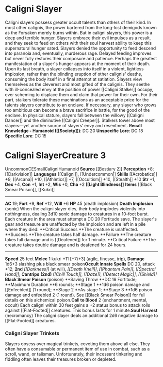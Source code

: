 ﻿---
ac: '19'
alignment: CE
all_resistance: null
burrow_speed: null
charisma: '+2'
climb_speed: null
constitution: '+1'
creature_ability:
- Black Smear Poison
- Call to Blood
- Death Implosion
- Light Blindness
- Soul Harvest
creature_family: '[[DATABASE/monsterfamily/Caligni|Caligni]]'
description: "Caligni slayers possess greater occult talents than others of their\
  \ kind. In most other calignis, the power bartered from the long-lost demigods known\
  \ as the Forsaken merely burns within. But in caligni slayers, this power is a deep\
  \ and terrible hunger. Slayers embrace their evil impulses as a result, and they\
  \ seek to feed on others with their soul harvest ability to keep this supernatural\
  \ hunger sated. Slayers denied the opportunity to feed descend into paranoia and,\
  \ eventually, murderous rage.<br/><br/>Delayed feeding improves but never fully\
  \ restores their composure and patience. Perhaps the greatest manifestation of a\
  \ slayer's hunger appears at the moment of their death. Upon its last breath, a\
  \ slayer collapses into itself in a violent, lightless implosion, rather than the\
  \ blinding eruption of other calignis' deaths, consuming the body itself in a final\
  \ attempt at satiation.<br/><br/>Slayers view themselves as the cleverest and most\
  \ gifted of the calignis. They seethe with ill-concealed envy at the position of\
  \ power [[DATABASE/monster/Caligni Stalker|caligni stalkers]] occupy, ever scheming\
  \ to displace them and claim that power for their own. For their part, stalkers\
  \ tolerate these machinations as an acceptable price for the talents slayers contribute\
  \ to an enclave. If necessary, any slayer who grows too ambitious can become a brave\
  \ sacrifice in battle, for the good of the enclave. In physical stature, slayers\
  \ fall between the willowy [[DATABASE/monster/Caligni Dancer|caligni dancers]] and\
  \ the diminutive [[DATABASE/monster/Caligni Creeper|creepers]] . Stalkers tower\
  \ above most slayers\u2014yet another source of slayers' envy and resentment.<br/><br/><b><u>Recall\
  \ Knowledge - Humanoid</u> ( [[DATABASE/skill/Society|Society]] )</b>: DC 20<br/><b><u>Unspecific\
  \ Lore</u></b>: DC 18<br/><b><u>Specific Lore</u></b>: DC 15"
dexterity: '+4'
element: null
fly_speed: null
fortitude: '+9'
hardness: null
hp: 45 (death implosion)
id: '577'
immunity: null
intelligence: '+2'
land_speed: '25'
language:
- '[[DATABASE/language/Caligni|Caligni]]'
- '[[DATABASE/language/Undercommon|Undercommon]]'
level: '3'
max_speed: '25'
name: Caligni Slayer
perception: '+8'
rarity: Uncommon
reflex: '+12'
resistance: null
rus_type_level: null
school: null
sense:
- '[[DATABASE/monsterability/Darkvision|greater darkvision]]'
size: Small
skill:
- '[[DATABASE/skill/Acrobatics|Acrobatics]] +9'
- '[[DATABASE/skill/Arcana|Arcana]] +10'
- '[[DATABASE/skill/Athletics|Athletics]] +7'
- '[[DATABASE/skill/Occultism|Occultism]] +10'
- '[[DATABASE/skill/Stealth|Stealth]] +10'
source: '[[DATABASE/source/Bestiary 2|Bestiary 2]]'
speed:
- 25 feet
spell:
- '[[DATABASE/spell/Chill Touch|Chill Touch]]'
- '[[DATABASE/spell/Darkness|Darkness]]'
- '[[DATABASE/spell/Daze|Daze]]'
- '[[DATABASE/spell/Death Knell|Death Knell]]'
- '[[DATABASE/spell/Detect Magic|DetectMagic]]'
- '[[DATABASE/spell/Phantom Pain|Phantom Pain]]'
- '[[DATABASE/spell/Shield|Shield]]'
- '[[DATABASE/spell/Spectral Hand|SpectralHand]]'
strength: '+1'
strength_req: '1'
strongest_save:
- Reflex
swim_speed: null
trait:
- '[[DATABASE/trait/Caligni|Caligni]]'
- '[[DATABASE/trait/Humanoid|Humanoid]]'
- '[[DATABASE/trait/Uncommon|Uncommon]]'
type: Creature
vision: Greater darkvision
weakest_save:
- Will
weakness: null
will: '+6'
wisdom: '+0'

---
# Caligni Slayer

Caligni slayers possess greater occult talents than others of their kind. In most other calignis, the power bartered from the long-lost demigods known as the Forsaken merely burns within. But in caligni slayers, this power is a deep and terrible hunger. Slayers embrace their evil impulses as a result, and they seek to feed on others with their soul harvest ability to keep this supernatural hunger sated. Slayers denied the opportunity to feed descend into paranoia and, eventually, murderous rage.
Delayed feeding improves but never fully restores their composure and patience. Perhaps the greatest manifestation of a slayer's hunger appears at the moment of their death. Upon its last breath, a slayer collapses into itself in a violent, lightless implosion, rather than the blinding eruption of other calignis' deaths, consuming the body itself in a final attempt at satiation.
Slayers view themselves as the cleverest and most gifted of the calignis. They seethe with ill-concealed envy at the position of power [[Caligni Stalker]] occupy, ever scheming to displace them and claim that power for their own. For their part, stalkers tolerate these machinations as an acceptable price for the talents slayers contribute to an enclave. If necessary, any slayer who grows too ambitious can become a brave sacrifice in battle, for the good of the enclave. In physical stature, slayers fall between the willowy [[Caligni Dancer]] and the diminutive [[Caligni Creeper]]. Stalkers tower above most slayers—yet another source of slayers' envy and resentment.
**Recall Knowledge - Humanoid ([[Society]])**: DC 20
**Unspecific Lore**: DC 18
**Specific Lore**: DC 15

# Caligni Slayer<span class="item-type">Creature 3</span>

<span class="trait-uncommon item-trait">Uncommon</span><span class="trait-alignment item-trait">CE</span><span class="trait-size item-trait">Small</span><span class="item-trait">Caligni</span><span class="item-trait">Humanoid</span>
**Source** [[Bestiary 2]] 
**Perception** +8; [[Darkvision]]
**Languages** [[Caligni]], [[Undercommon]]
**Skills** [[Acrobatics]] +9, [[Arcana]] +10, [[Athletics]] +7, [[Occultism]] +10, [[Stealth]] +10
**Str** +1, **Dex** +4, **Con** +1, **Int** +2, **Wis** +0, **Cha** +2
**[[Light Blindness]]** 
**Items** [[Black Smear Poison]], [[Kukri]]

---
**AC** 19; **Fort** +9, **Ref** +12, **Will** +6
**HP** 45 (death implosion)
<span class="in-box-ability">**Death Implosion** (sonic) When the caligni slayer dies, their body implodes violently into nothingness, dealing 3d10 sonic damage to creatures in a 10-foot burst. Each creature in the area must attempt a DC 20 Fortitude save. The slayer's gear and treasure are unaffected by the implosion and are left in a pile where they died. </span><span class="in-box-ability">**Critical Success **The creature is unaffected. </span><span class="in-box-ability">**Success **The creature takes half damage. </span><span class="in-box-ability">**Failure **The creature takes full damage and is [[Deafened]] for 1 minute. </span><span class="in-box-ability">**Critical Failure **The creature takes double damage and is deafened for 24 hours.</span>

---
**Speed** 25 feet
<span class="in-box-ability">**Melee** <span class="action-icon">1</span> kukri +11 [+7/+3] (agile, finesse, trip), **Damage** 1d6+3 slashing plus black smear poison</span>**Occult Innate Spells** DC 20, attack +12; **2nd** _[[Darkness]]_ (at will), _[[Death Knell]]_, _[[Phantom Pain]]_, _[[Spectral Hand]]_; **Cantrips** **(2nd)** _[[Chill Touch]]_, _[[Daze]]_, _[[Detect Magic]]_, _[[Shield]]_
<span class="in-box-ability">**Black Smear Poison** (poison) **Saving Throw **DC 16 Fortitude; **Maximum Duration **6 rounds; **Stage 1 **1d6 poison damage and [[Enfeebled]] (1 round); **Stage 2 **As stage 1; **Stage 3 **1d6 poison damage and enfeebled 2 (1 round). See [[Black Smear Poison]] for full details on this alchemical poison.</span><span class="in-box-ability">**Call to Blood** <span class="action-icon">2</span> (enchantment, mental, occult) Each caligni within 30 feet gains a +2 status bonus to attack rolls against [[Flat-Footed]] creatures. This bonus lasts for 1 minute.</span><span class="in-box-ability">**Soul Harvest** (necromancy) The caligni slayer deals an additional 2d6 negative damage to [[Flat-Footed]] creatures.</span>

###  Caligni Slayer Trinkets

Slayers obsess over magical trinkets, coveting them above all else. They often have a consumable or permanent item of use in combat, such as a scroll, wand, or talisman. Unfortunately, their incessant tinkering and fiddling often leaves their treasures broken or depleted.